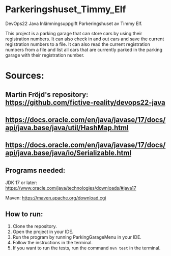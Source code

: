 # Parkeringshuset_Timmy_Elf
DevOps22 Java Inlämningsuppgift Parkeringshuset av Timmy Elf.

This project is a parking garage that can store cars by using their registration numbers. It can also check in and out cars and save the current registration numbers to a file. It can also read the current registration numbers from a file and list all cars that are currently parked in the parking garage with their registration number.


# Sources:
## Martin Fröjd's repository: https://github.com/fictive-reality/devops22-java
## https://docs.oracle.com/en/java/javase/17/docs/api/java.base/java/util/HashMap.html
## https://docs.oracle.com/en/java/javase/17/docs/api/java.base/java/io/Serializable.html

## Programs needed:

JDK 17 or later:
https://www.oracle.com/java/technologies/downloads/#java17

Maven:
https://maven.apache.org/download.cgi

## How to run:

1. Clone the repository.
2. Open the project in your IDE.
3. Run the program by running ParkingGarageMenu in your IDE.
4. Follow the instructions in the terminal.
5. If you want to run the tests, run the command `mvn test` in the terminal.